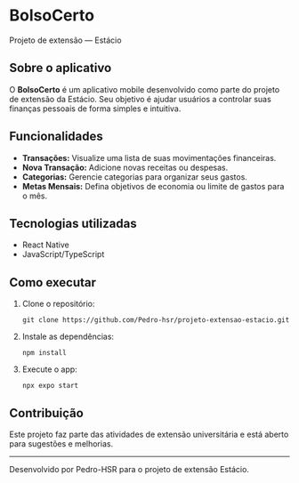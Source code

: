 # BolsoCerto

Projeto de extensão — Estácio

## Sobre o aplicativo

O **BolsoCerto** é um aplicativo mobile desenvolvido como parte do projeto de extensão da Estácio. Seu objetivo é ajudar usuários a controlar suas finanças pessoais de forma simples e intuitiva.

## Funcionalidades

- **Transações:** Visualize uma lista de suas movimentações financeiras.
- **Nova Transação:** Adicione novas receitas ou despesas.
- **Categorias:** Gerencie categorias para organizar seus gastos.
- **Metas Mensais:** Defina objetivos de economia ou limite de gastos para o mês.

## Tecnologias utilizadas

- React Native
- JavaScript/TypeScript

## Como executar

1. Clone o repositório:
   ```
   git clone https://github.com/Pedro-hsr/projeto-extensao-estacio.git
   ```
2. Instale as dependências:
   ```
   npm install
   ```
3. Execute o app:
   ```
   npx expo start
   ```

## Contribuição

Este projeto faz parte das atividades de extensão universitária e está aberto para sugestões e melhorias.

---

Desenvolvido por Pedro-HSR para o projeto de extensão Estácio.
